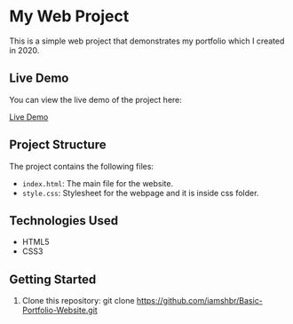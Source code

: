# My Web Project

This is a simple web project that demonstrates my portfolio which I created in 2020.

## Live Demo

You can view the live demo of the project here:

[Live Demo](https://iamshbr.github.io/Basic-Portfolio-Website/)

## Project Structure

The project contains the following files:

- `index.html`: The main file for the website.
- `style.css`: Stylesheet for the webpage and it is inside css folder.

## Technologies Used

- HTML5
- CSS3

## Getting Started

1. Clone this repository: git clone https://github.com/iamshbr/Basic-Portfolio-Website.git
